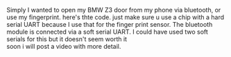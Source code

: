Simply I wanted to open my BMW Z3 door from my phone via bluetooth, or use my fingerprint. here's thte code. just make sure u use a chip with a hard serial UART because I use that for the finger print sensor. The bluetooth module is connected via a soft serial UART. I could have used two soft serials for this but it doesn't seem worth it  
soon i will post a video with more detail.
